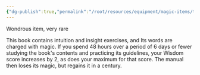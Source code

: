 ```yaml
---
{"dg-publish":true,"permalink":"/root/resources/equipment/magic-items/tome-of-understanding/"}
---
```



Wondrous item, very rare 

This book contains intuition and insight exercises, and Its words are charged with magic. If you spend 48 hours over a period of 6 days or fewer studying the book's contents and practicing its guidelines, your Wisdom score increases by 2, as does your maximum for that score. The manual then loses its magic, but regains it in a century.